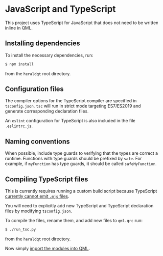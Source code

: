 # JavaScript and TypeScript

This project uses TypeScript for JavaScript that does not need to be written
inline in QML.

## Installing dependencies

To install the necessary dependencies, run:

```bash
$ npm install
```

from the `heraldqt` root directory.

## Configuration files

The compiler options for the TypeScript compiler are specified in
`tsconfig.json`. `tsc` will run in strict mode targeting ES7/ES2019 and
generate corresponding declaration files.

An `eslint` configuration for TypeScript is also included in the file
`.eslintrc.js`.

## Naming conventions

When possible, include type guards to verifying that the types are correct a
runtime. Functions with type guards should be prefixed by `safe`. For example,
if `myFunction` has type guards, it should be called `safeMyFunction`.

## Compiling TypeScript files

This is currently requires running a custom build script because TypeScript
[currently cannot emit `.mjs` files](https://github.com/microsoft/TypeScript/issues/18442).

You will need to explicitly add new TypeScript and TypeScript declaration files
by modifying `tsconfig.json`.

To compile the files, rename them, and add new files to `qml.qrc` run:

```bash
$ ./run_tsc.py
```

from the `heraldqt` root directory.

Now simply [import the modules into QML](https://doc.qt.io/qt-5/qtqml-javascript-imports.html).
